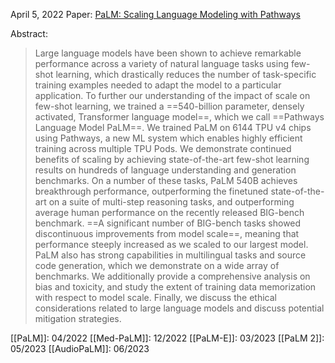 April 5, 2022
Paper: [PaLM: Scaling Language Modeling with Pathways](https://arxiv.org/abs/2204.02311)

Abstract:
> Large language models have been shown to achieve remarkable performance across a variety of natural language tasks using few-shot learning, which drastically reduces the number of task-specific training examples needed to adapt the model to a particular application. To further our understanding of the impact of scale on few-shot learning, we trained a ==540-billion parameter, densely activated, Transformer language model==, which we call ==Pathways Language Model PaLM==. We trained PaLM on 6144 TPU v4 chips using Pathways, a new ML system which enables highly efficient training across multiple TPU Pods. We demonstrate continued benefits of scaling by achieving state-of-the-art few-shot learning results on hundreds of language understanding and generation benchmarks. On a number of these tasks, PaLM 540B achieves breakthrough performance, outperforming the finetuned state-of-the-art on a suite of multi-step reasoning tasks, and outperforming average human performance on the recently released BIG-bench benchmark. ==A significant number of BIG-bench tasks showed discontinuous improvements from model scale==, meaning that performance steeply increased as we scaled to our largest model. PaLM also has strong capabilities in multilingual tasks and source code generation, which we demonstrate on a wide array of benchmarks. We additionally provide a comprehensive analysis on bias and toxicity, and study the extent of training data memorization with respect to model scale. Finally, we discuss the ethical considerations related to large language models and discuss potential mitigation strategies.

[[PaLM]]: 04/2022
[[Med-PaLM]]: 12/2022
[[PaLM-E]]: 03/2023
[[PaLM 2]]: 05/2023
[[AudioPaLM]]: 06/2023

